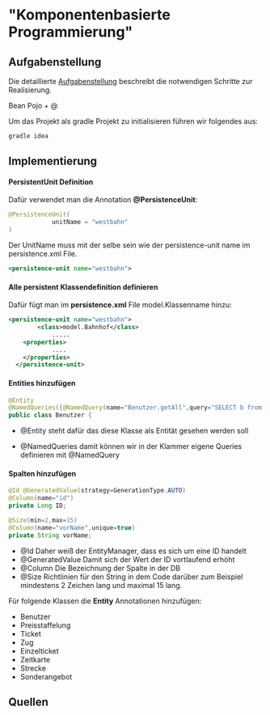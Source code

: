 # "Komponentenbasierte Programmierung"

## Aufgabenstellung
Die detaillierte [Aufgabenstellung](TASK.md) beschreibt die notwendigen Schritte zur Realisierung.



Bean Pojo + @



Um das Projekt als gradle Projekt zu initialisieren führen wir folgendes aus:

```bash
gradle idea
```

## Implementierung

#### PersistentUnit Definition

Dafür verwendet man die Annotation **@PersistenceUnit**:

```java
@PersistenceUnit(
			unitName = "westbahn"
)
```

Der UnitName muss mit der selbe sein wie der persistence-unit name im persistence.xml File. 

```xml
<persistence-unit name="westbahn">
```

#### Alle persistent Klassendefinition definieren

Dafür fügt man im **persistence.xml** File <class>model.Klassenname</class> hinzu:

```xml
<persistence-unit name="westbahn">
        <class>model.Bahnhof</class>
            .....
    <properties>
			....
    </properties>
  </persistence-unit>
```

#### Entities hinzufügen

```java
@Entity
@NamedQueries({@NamedQuery(name="Benutzer.getAll",query="SELECT b from Benutzer b")})
public class Benutzer {
```

* @Entity steht dafür das diese Klasse als Entität gesehen werden soll

* @NamedQueries damit können wir in der Klammer eigene Queries definieren mit @NamedQuery

#### Spalten hinzufügen

```java
@Id @GeneratedValue(strategy=GenerationType.AUTO)
@Column(name="id")
private Long ID;

@Size(min=2,max=15)
@Column(name="vorName",unique=true)
private String vorName;
```

* @Id Daher weiß der EntityManager, dass es sich um eine ID handelt
* @GeneratedValue Damit sich der Wert der ID vortlaufend erhöht
* @Column Die Bezeichnung der Spalte in der DB
* @Size Richtlinien für den String in dem Code darüber zum Beispiel mindestens 2 Zeichen lang und maximal 15 lang.

Für folgende Klassen die **Entity** Annotationen hinzufügen:

* Benutzer
* Preisstaffelung
* Ticket
* Zug
* Einzelticket
* Zeitkarte
* Strecke
* Sonderangebot



## Quellen
